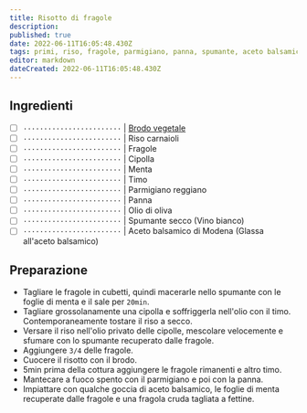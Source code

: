 ```yaml
---
title: Risotto di fragole
description: 
published: true
date: 2022-06-11T16:05:48.430Z
tags: primi, riso, fragole, parmigiano, panna, spumante, aceto balsamico, brodo vegetale
editor: markdown
dateCreated: 2022-06-11T16:05:48.430Z
---
```


## Ingredienti

* [ ] `························` | [Brodo vegetale](/base/brodo_vegetale)
* [ ] `························` | Riso carnaioli
* [ ] `························` | Fragole
* [ ] `························` | Cipolla
* [ ] `························` | Menta
* [ ] `························` | Timo
* [ ] `························` | Parmigiano reggiano
* [ ] `························` | Panna
* [ ] `························` | Olio di oliva
* [ ] `························` | Spumante secco (Vino bianco)
* [ ] `························` | Aceto balsamico di Modena (Glassa all'aceto balsamico)

## Preparazione

* Tagliare le fragole in cubetti, quindi macerarle nello spumante con le foglie di menta e il sale per `20min`.
* Tagliare grossolanamente una cipolla e soffriggerla nell'olio con il timo. Contemporaneamente tostare il riso a secco.
* Versare il riso nell'olio privato delle cipolle, mescolare velocemente e sfumare con lo spumante recuperato dalle fragole.
* Aggiungere `3/4` delle fragole.
* Cuocere il risotto con il brodo.
* 5min prima della cottura aggiungere le fragole rimanenti e altro timo.
* Mantecare a fuoco spento con il parmigiano e poi con la panna.
* Impiattare con qualche goccia di aceto balsamico, le foglie di menta recuperate dalle fragole e una fragola cruda tagliata a fettine.